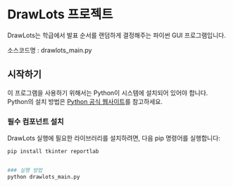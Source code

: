 # DrawLots 프로젝트

DrawLots는 학급에서 발표 순서를 랜덤하게 결정해주는 파이썬 GUI 프로그램입니다.

소스코드명 : drawlots_main.py


## 시작하기

이 프로그램을 사용하기 위해서는 Python이 시스템에 설치되어 있어야 합니다. Python의 설치 방법은 [Python 공식 웹사이트](https://www.python.org/)를 참고하세요.

### 필수 컴포넌트 설치

DrawLots 실행에 필요한 라이브러리를 설치하려면, 다음 pip 명령어를 실행합니다:

```bash
pip install tkinter reportlab


### 실행 방법
python drawlots_main.py
